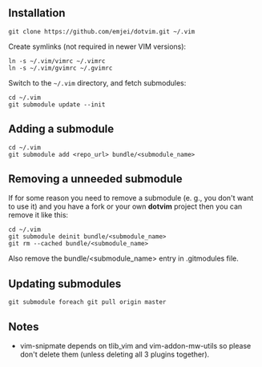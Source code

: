 ## Installation

    git clone https://github.com/emjei/dotvim.git ~/.vim

Create symlinks (not required in newer VIM versions):

    ln -s ~/.vim/vimrc ~/.vimrc
    ln -s ~/.vim/gvimrc ~/.gvimrc

Switch to the `~/.vim` directory, and fetch submodules:

    cd ~/.vim
    git submodule update --init

## Adding a submodule

    cd ~/.vim
    git submodule add <repo_url> bundle/<submodule_name>

## Removing a unneeded submodule

If for some reason you need to remove a submodule (e. g., you don't want to use it) and you have a fork or your own **dotvim** project then you can remove it like this:

    cd ~/.vim
	git submodule deinit bundle/<submodule_name>
	git rm --cached bundle/<submodule_name>

Also remove the bundle/<submodule_name> entry in .gitmodules file.

## Updating submodules

	git submodule foreach git pull origin master

## Notes

* vim-snipmate depends on tlib_vim and vim-addon-mw-utils so please don't delete them (unless deleting all 3 plugins together).
